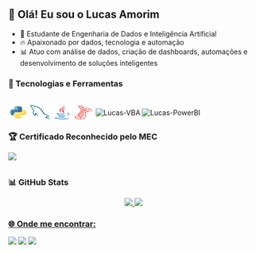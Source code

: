## 👋 Olá! Eu sou o Lucas Amorim

- 🎯 Estudante de Engenharia de Dados e Inteligência Artificial  
- 🔥 Apaixonado por dados, tecnologia e automação  
- 📊 Atuo com análise de dados, criação de dashboards, automações e desenvolvimento de soluções inteligentes  

### 🚀 Tecnologias e Ferramentas
<div style="display: inline_block"><br>
  <img align="center" alt="Lucas-Python" height="30" width="40" src="https://raw.githubusercontent.com/devicons/devicon/master/icons/python/python-original.svg">
  <img align="center" alt="Lucas-SQL" height="30" width="40" src="https://raw.githubusercontent.com/devicons/devicon/master/icons/mysql/mysql-original.svg">
  <img align="center" alt="Lucas-Java" height="30" width="40" src="https://raw.githubusercontent.com/devicons/devicon/master/icons/java/java-original.svg">
  <img align="center" alt="Lucas-Excel" height="30" width="40" src="https://raw.githubusercontent.com/devicons/devicon/master/icons/microsoftsqlserver/microsoftsqlserver-plain.svg">
  <img align="center" alt="Lucas-VBA" height="30" width="40" src="https://cdn.jsdelivr.net/gh/devicons/devicon/icons/vscode/vscode-original.svg">
  <img align="center" alt="Lucas-PowerBI" height="30" width="40" src="https://img.icons8.com/color/48/power-bi.png">
</div>

### 🏆 Certificado Reconhecido pelo MEC  
[<img src="https://xperiun.com/wp-content/uploads/2024/08/trilhas_portfolio-badges-trilhas.webp" width="100"/>](https://drive.google.com/file/d/1QFk3uUcfTkpYYfO9R8Ztpcc3XlODPqZ-/view)



##

### 📊 GitHub Stats
<div align="center">
  <a href="https://github.com/Lucas-1234567890">
  <img height="160em" src="https://github-readme-stats.vercel.app/api?username=Lucas-1234567890&show_icons=true&theme=radical&include_all_commits=true&count_private=true"/>
  <img height="160em" src="https://github-readme-stats.vercel.app/api/top-langs/?username=Lucas-1234567890&layout=compact&langs_count=7&theme=radical"/>
</div>


### 🌐 Onde me encontrar:
<div> 
  <a href="https://www.instagram.com/engdados.lucas_amorim/" target="_blank"><img src="https://img.shields.io/badge/-Instagram-%23E4405F?style=for-the-badge&logo=instagram&logoColor=white" target="_blank"></a>
  <a href="https://www.threads.com/@engdados.lucas_amorim" target="_blank"><img src="https://img.shields.io/badge/Threads-000000?style=for-the-badge&logo=threads&logoColor=white" target="_blank"></a>
  <a href="https://www.linkedin.com/in/lucas-amorim-powerbi/" target="_blank"><img src="https://img.shields.io/badge/-LinkedIn-%230077B5?style=for-the-badge&logo=linkedin&logoColor=white" target="_blank"></a> 
</div>
